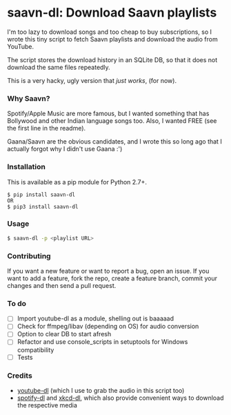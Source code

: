 # saavn-dl: Download Saavn playlists
I'm too lazy to download songs and too cheap to buy subscriptions, so I wrote this tiny script to fetch Saavn playlists
 and download the audio from YouTube.

The script stores the download history in an SQLite DB, so that it does not
download the same files repeatedly.

This is a very hacky, ugly version that _just works_, (for now).

### Why Saavn?
Spotify/Apple Music are more famous, but I wanted something that has Bollywood and other Indian language songs too. Also, I wanted FREE (see the first line in the readme).

Gaana/Saavn are the obvious candidates, and I wrote this so long ago that I actually forgot why I didn't use Gaana :')

### Installation
This is available as a pip module for Python 2.7+.

```
$ pip install saavn-dl
OR 
$ pip3 install saavn-dl
```

### Usage
```bash
$ saavn-dl -p <playlist URL>
```

### Contributing

If you want a new feature or want to report a bug, open an issue.
If you want to add a feature, fork the repo, create a feature branch, commit your changes and then send a pull request.

### To do

- [ ] Import youtube-dl as a module, shelling out is baaaaad
- [ ] Check for ffmpeg/libav (depending on OS) for audio conversion
- [ ] Option to clear DB to start afresh
- [ ] Refactor and use console_scripts in setuptools for Windows compatibility
- [ ] Tests

### Credits
* [youtube-dl](https://github.com/rg3/youtube-dl) (which I use to grab the audio in this script too)
* [spotify-dl](https://github.com/SathyaBhat/spotify-dl) and [xkcd-dl](https://github.com/prodicus/xkcd-dl), which also provide convenient ways to download the respective media
